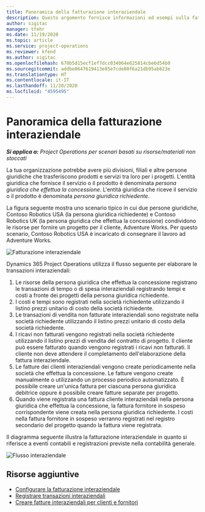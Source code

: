 ```yaml
---
title: Panoramica della fatturazione interaziendale
description: Questo argomento fornisce informazioni ed esempi sulla fatturazione interaziendale per i progetti.
author: sigitac
manager: tfehr
ms.date: 11/19/2020
ms.topic: article
ms.service: project-operations
ms.reviewer: kfend
ms.author: sigitac
ms.openlocfilehash: 670b5d15ecf1ef7dcc034064e625814cbe6d54b0
ms.sourcegitcommit: addbe0647619413e85e7cde80f6a21db95ab623e
ms.translationtype: HT
ms.contentlocale: it-IT
ms.lasthandoff: 11/20/2020
ms.locfileid: "4595495"
---
```

# <a name="intercompany-invoicing-overview"></a>Panoramica della fatturazione interaziendale

_**Si applica a:** Project Operations per scenari basati su risorse/materiali non stoccati_

La tua organizzazione potrebbe avere più divisioni, filiali e altre persone giuridiche che trasferiscono prodotti e servizi tra loro per i progetti. L'entità giuridica che fornisce il servizio o il prodotto è denominata *persona giuridica che effettua la concessione*. L'entità giuridica che riceve il servizio o il prodotto è denominata *persona giuridica richiedente*.

La figura seguente mostra uno scenario tipico in cui due persone giuridiche, Contoso Robotics USA (la persona giuridica richiedente) e Contoso Robotics UK (la persona giuridica che effettua la concessione) condividono le risorse per fornire un progetto per il cliente, Adventure Works. Per questo scenario, Contoso Robotics USA è incaricato di consegnare il lavoro ad Adventure Works.

![Fatturazione interaziendale](./media/IntercompanyScenario.png) 

Dynamics 365 Project Operations utilizza il flusso seguente per elaborare le transazioni interaziendali:

1. Le risorse della persona giuridica che effettua la concessione registrano le transazioni di tempo o di spesa interaziendali registrando tempi e costi a fronte dei progetti della persona giuridica richiedente.
2. I costi e tempi sono registrati nella società richiedente utilizzando il listino prezzi unitario di costo della società richiedente.
3. Le transazioni di vendita non fatturate interaziendali sono registrate nella società richiedente utilizzando il listino prezzi unitario di costo della società richiedente.
4. I ricavi non fatturati vengono registrati nella società richiedente utilizzando il listino prezzi di vendita del contratto di progetto. Il cliente può essere fatturato quando vengono registrati i ricavi non fatturati. Il cliente non deve attendere il completamento dell'elaborazione della fattura interaziendale.
5. Le fatture dei clienti interaziendali vengono create periodicamente nella società che effettua la concessione. Le fatture vengono create manualmente o utilizzando un processo periodico automatizzato. È possibile creare un'unica fattura per ciascuna persona giuridica debitrice oppure è possibile creare fatture separate per progetto.
6. Quando viene registrata una fattura cliente interaziendali nella persona giuridica che effettua la concessione, la fattura fornitore in sospeso corrispondente viene creata nella persona giuridica richiedente. I costi nella fattura fornitore in sospeso verranno registrati nel registro secondario del progetto quando la fattura viene registrata.

Il diagramma seguente illustra la fatturazione interaziendale in quanto si riferisce a eventi contabili e registrazioni previste nella contabilità generale.

![Flusso interaziendale](./media/IntercompanyFlow.png)

## <a name="additional-resources"></a>Risorse aggiuntive

- [Configurare la fatturazione interaziendale](configure-intercompany-invoicing.md)
- [Registrare transazioni interaziendali](create-intercompany-transactions.md)
- [Creare fatture interaziendali per clienti e fornitori](create-intercompany-customer-vendor-invoices.md)
